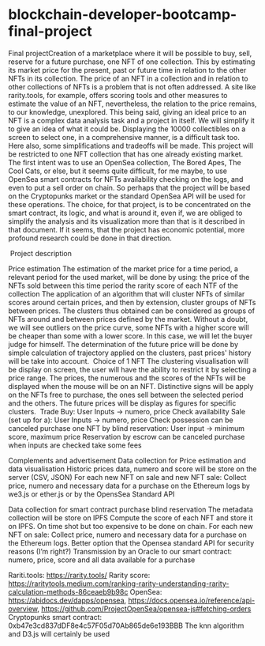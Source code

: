 # blockchain-developer-bootcamp-final-project

Final projectCreation of a marketplace where it will be possible to buy, sell, reserve for a future purchase, one NFT of one collection. This by estimating its market price for the present, past or future time in relation to the other NFTs in its collection.
The price of an NFT in a collection and in relation to other collections of NFTs is a problem that is not often addressed. A site like rarity.tools, for example, offers scoring tools and other measures to estimate the value of an NFT, nevertheless, the relation to the price remains, to our knowledge, unexplored. This being said, giving an ideal price to an NFT is a complex data analysis task and a project in itself. We will simplify it to give an idea of what it could be. 
Displaying the 10000 collectibles on a screen to select one, in a comprehensive manner, is a difficult task too. Here also, some simplifications and tradeoffs will be made. 
This project will be restricted to one NFT collection that has one already existing market. The first intent was to use an OpenSea collection, The Bored Apes, The Cool Cats, or else, but it seems quite difficult, for me maybe, to use OpenSea smart contracts for NFTs availability checking on the logs, and even to put a sell order on chain. So perhaps that the project will be based on the Cryptopunks market or the standard OpenSea API will be used for these operations. 
The choice, for that project, is to be concentrated on the smart contract, its logic, and what is around it, even if, we are obliged to simplify the analysis and its visualization more than  that is it described in that document. If it seems, that the project has economic potential, more profound research could be done in that direction. 

 Project description

Price estimation The estimation of the market price for a time period, a relevant period for the used market, will be done by using:
the price of the NFTs sold between this time period
the rarity score of each NTF of the collection
The application of an algorithm that will cluster NFTs of similar scores around certain prices, and then by extension, cluster groups of NFTs between prices.
The clusters thus obtained can be considered as groups of NFTs around and between prices defined by the market.
Without a doubt, we will see outliers on the price curve, some NFTs with a higher score will be cheaper than some with a lower score. In this case, we will let the buyer judge for himself. 
The determination of the future price will be done by simple calculation of trajectory applied on the clusters, past prices' history will be take into account. 
Choice of 1 NFT
The clustering visualisation will be display on screen, the user will have the ability to restrict it by selecting a price range. 
The prices, the numerous and the scores of the NFTs will be displayed when the mouse will be on an NFT. 
Distinctive signs will be apply on the NFTs free to purchase, the ones sell between the selected period and the others.
The future prices will be display as figures for specific clusters. 
 Trade
Buy:
User Inputs -> numero, price
Check availability
Sale (set up for a):
User Inputs -> numero, price
Check possession
can be canceled
purchase one NFT by blind reservation:
User input -> minimum score, maximum price
Reservation by escrow
can be canceled
purchase when inputs are checked
take some fees

Complements and advertisement 
Data collection for Price estimation and data visualisation
Historic prices data, numero and score will be store on the server (CSV, JSON)
For each new NFT on sale and new NFT sale: 
Collect price, numero and necessary data for a purchase on the Ethereum logs by we3.js or ether.js or by the OpensSea Standard API

Data collection for smart contract purchase blind reservation
The metadata collection will be store on IPFS
Compute the score of each NFT and store it on IPFS. On time shot but too expensive to be done on chain.
For each new NFT on sale: 
Collect price, numero and necessary data for a purchase on the Ethereum logs. Better option that the Opensea standard API for security reasons (I’m right?)
Transmission by an Oracle to our smart contract: numero, price, score and all data available for a purchase

Rariti.tools: https://rarity.tools/
Rarity score: https://raritytools.medium.com/ranking-rarity-understanding-rarity-calculation-methods-86ceaeb9b98c
OpenSea: https://abidocs.dev/dapps/opensea, https://docs.opensea.io/reference/api-overview, https://github.com/ProjectOpenSea/opensea-js#fetching-orders
Cryptopunks smart contract: 0xb47e3cd837dDF8e4c57F05d70Ab865de6e193BBB
The knn algorithm and D3.js will certainly be used
 
